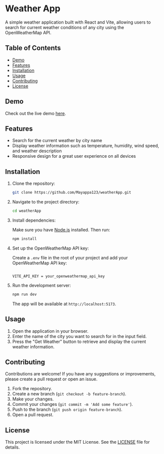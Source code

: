 # Weather App

A simple weather application built with React and Vite, allowing users to search for current weather conditions of any city using the OpenWeatherMap API.

## Table of Contents

- [Demo](#demo)
- [Features](#features)
- [Installation](#installation)
- [Usage](#usage)
- [Contributing](#contributing)
- [License](#license)

## Demo

Check out the live demo <a href="https://Mayappa123.github.io/weatherApp/" target="_blank">here</a>.

## Features

- Search for the current weather by city name
- Display weather information such as temperature, humidity, wind speed, and weather description
- Responsive design for a great user experience on all devices

## Installation

1. Clone the repository:

    ```bash
    git clone https://github.com/Mayappa123/weatherApp.git
    ```

2. Navigate to the project directory:

    ```bash
    cd weatherApp
    ```

3. Install dependencies:

    Make sure you have [Node.js](https://nodejs.org/) installed. Then run:

    ```bash
    npm install
    ```

4. Set up the OpenWeatherMap API key:

    Create a `.env` file in the root of your project and add your OpenWeatherMap API key:

    ```env

    VITE_API_KEY = your_openweathermap_api_key
    ```

5. Run the development server:

    ```bash
    npm run dev
    ```
    The app will be available at `http://localhost:5173`.

## Usage

1. Open the application in your browser.
2. Enter the name of the city you want to search for in the input field.
3. Press the "Get Weather" button to retrieve and display the current weather information.

## Contributing

Contributions are welcome! If you have any suggestions or improvements, please create a pull request or open an issue.

1. Fork the repository.
2. Create a new branch (`git checkout -b feature-branch`).
3. Make your changes.
4. Commit your changes (`git commit -m 'Add some feature'`).
5. Push to the branch (`git push origin feature-branch`).
6. Open a pull request.

## License

This project is licensed under the MIT License. See the [LICENSE](LICENSE) file for details.
